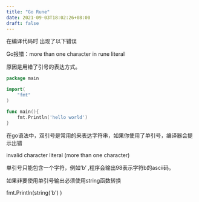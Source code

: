 ```yaml
---
title: "Go Rune"
date: 2021-09-03T18:02:26+08:00
draft: false
---
```


在编译代码时 出现了以下错误

Go报错：more than one character in rune literal

原因是用错了引号的表达方式。

```go
package main

import(
    "fmt"
)

func main(){
    fmt.Println('hello world')
}
```


在go语法中，双引号是常用的来表达字符串，如果你使用了单引号，编译器会提示出错

invalid character literal (more than one character)

单引号只能包含一个字符，例如’b’ ,程序会输出98表示字符b的ascii码。

如果非要使用单引号输出必须使用string函数转换

fmt.Println(string('b') )

